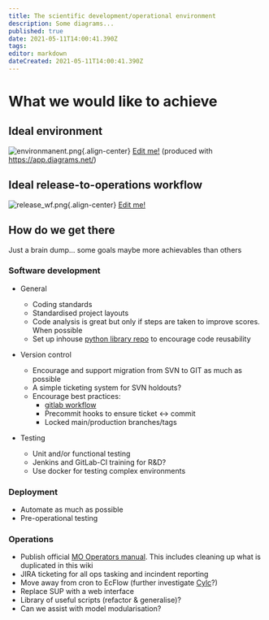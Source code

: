 ```yaml
---
title: The scientific development/operational environment
description: Some diagrams...
published: true
date: 2021-05-11T14:00:41.390Z
tags: 
editor: markdown
dateCreated: 2021-05-11T14:00:41.390Z
---
```


# What we would like to achieve

## Ideal environment
![environmanent.png](/assets/environmanent.png){.align-center}
[Edit me!](/assets/environment.drawio) (produced with https://app.diagrams.net/)

## Ideal release-to-operations workflow
![release_wf.png](/assets/release_wf.png){.align-center}
[Edit me!](/assets/release_wf.drawio)

## How do we get there

Just a brain dump... some goals maybe more achievables than others

### Software development
- General
	- Coding standards
  -	Standardised project layouts
  - Code analysis is great but only if steps are taken to improve scores. When possible 
  - Set up inhouse [python library repo](/personal/gturek/pypi_repo) to encourage code reusability
    
- Version control
  - Encourage and support migration from SVN to GIT as much as possible
  - A simple ticketing system for SVN holdouts?
  - Encourage best practices:
  	- [gitlab workflow](/tools/GitLabWorkflow)
    - Precommit hooks to ensure ticket <-> commit
    - Locked main/production branches/tags
    
- Testing
	- Unit and/or functional testing
	- Jenkins and GitLab-CI training for R&D?
	- Use docker for testing complex environments
  
### Deployment

- Automate as much as possible
- Pre-operational testing
  
### Operations

- Publish official [MO Operators manual](https://sulu.mercator-ocean.fr/moi-oper-manual/). This includes cleaning up what is duplicated in this wiki
- JIRA ticketing for all ops tasking and incindent reporting
- Move away from cron to EcFlow (further investigate [Cylc](https://www.cylc.io)?)
- Replace SUP with a web interface
- Library of useful scripts (refactor & generalise)?
- Can we assist with model modularisation?

  
        
